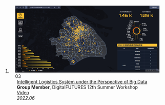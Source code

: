
<div class="publications">
<ol class="bibliography">



<li>
<div class="pub-row">

  <div class="col-sm-3 abbr" style="position: relative;padding-right: 15px;padding-left: 15px;">
    <img src="assets/img/project3.png" class="teaser img-fluid z-depth-1">
    <abbr class="badge">03</abbr>
  </div>

  <div class="col-sm-9" style="position: relative;padding-right: 15px;padding-left: 20px;">
    <div class="title"><a href="assets/files/project3.pdf">Intelligent Logistics System under the Perspective of Big Data</a></div>
    <div class="author"><strong>Group Member</strong>, DigitalFUTURES 12th Summer Workshop</div>
    <div class="author"><a href="assets/files/project3.mp4">Video</a></div>
    <div class="periodical"><em>2022.06</em></div>
  </div>
</div>
</li>  

</ol>
</div>
